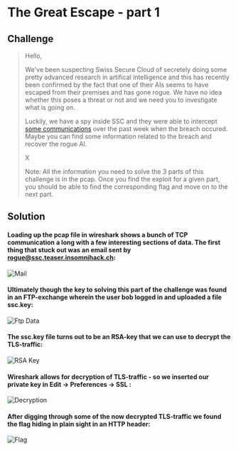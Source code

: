# The Great Escape - part 1

## Challenge

> Hello,
>
> We've been suspecting Swiss Secure Cloud of secretely doing some pretty advanced research in artifical intelligence and this has recently been confirmed by the fact that one of their AIs seems to have escaped from their premises and has gone rogue. We have no idea whether this poses a threat or not and we need you to investigate what is going on.
>
> Luckily, we have a spy inside SSC and they were able to intercept [some communications](TheGreatEscape-3859f9ed7682e1857aaa4f2bcb5867ea6fe88c74.pcapng) over the past week when the breach occured. Maybe you can find some information related to the breach and recover the rogue AI.
>
> X
>
> Note: All the information you need to solve the 3 parts of this challenge is in the pcap. Once you find the exploit for a given part, you should be able to find the corresponding flag and move on to the next part.

## Solution

#### Loading up the pcap file in wireshark shows a bunch of TCP communication a long with a few interesting sections of data. The first thing that stuck out was an email sent by rogue@ssc.teaser.insomnihack.ch:
![Mail](https://github.com/grrr83/Insomni-hack-teaser-2017/blob/master/TheGreatEscape-part1/Mail.png)


#### Ultimately though the key to solving this part of the challenge was found in an FTP-exchange wherein the user bob logged in and uploaded a file ssc.key:
![Ftp Data](https://github.com/grrr83/Insomni-hack-teaser-2017/blob/master/TheGreatEscape-part1/FTP.png)


#### The ssc.key file turns out to be an RSA-key that we can use to decrypt the TLS-traffic:
![RSA Key](https://github.com/grrr83/Insomni-hack-teaser-2017/blob/master/TheGreatEscape-part1/RSA.png)


#### Wireshark allows for decryption of TLS-traffic - so we inserted our private key in **Edit -> Preferences -> SSL** :
![Decryption](https://github.com/grrr83/Insomni-hack-teaser-2017/blob/master/TheGreatEscape-part1/Wireshark.png)


#### After digging through some of the now decrypted TLS-traffic we found the flag hiding in plain sight in an HTTP header:
![Flag](https://github.com/grrr83/Insomni-hack-teaser-2017/blob/master/TheGreatEscape-part1/Flag.png)


